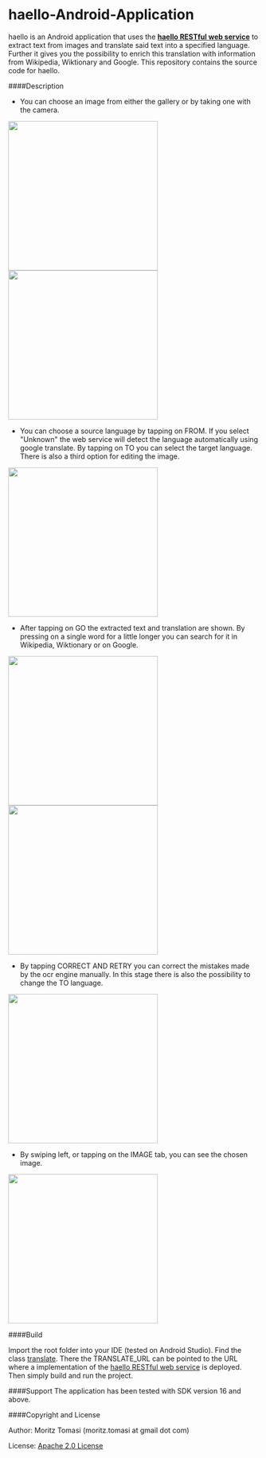 haello-Android-Application
==========================

haello is an Android application that uses the [**haello RESTful web service**](https://github.com/2lastview/haello-Rest-Service)
to extract text from images and translate said text into a specified language. Further it gives you
the possibility to enrich this translation with information from Wikipedia, Wiktionary and Google. This
repository contains the source code for haello.

####Description

* You can choose an image from either the gallery or by taking one with the camera.
<img src="https://github.com/2lastview/haello-Android-Application/blob/master/screenshots/1.1.png" width="300px" />
<img src="https://github.com/2lastview/haello-Android-Application/blob/master/screenshots/1.2.png" width="300px" />

* You can choose a source language by tapping on FROM. If you select "Unknown" the web service will
detect the language automatically using google translate. By tapping on TO you can select the target
language. There is also a third option for editing the image.
<img src="https://github.com/2lastview/haello-Android-Application/blob/master/screenshots/2.png" width="300px" />

* After tapping on GO the extracted text and translation are shown. By pressing on a single word for
a little longer you can search for it in Wikipedia, Wiktionary or on Google.
<img src="https://github.com/2lastview/haello-Android-Application/blob/master/screenshots/3.1.png" width="300px" />
<img src="https://github.com/2lastview/haello-Android-Application/blob/master/screenshots/3.2.png" width="300px" />

* By tapping CORRECT AND RETRY you can correct the mistakes made by the ocr engine manually. In this
stage there is also the possibility to change the TO language.
<img src="https://github.com/2lastview/haello-Android-Application/blob/master/screenshots/4.png" width="300px" />

* By swiping left, or tapping on the IMAGE tab, you can see the chosen image.
<img src="https://github.com/2lastview/haello-Android-Application/blob/master/screenshots/5.png" width="300px" />

####Build

Import the root folder into your IDE (tested on Android Studio). Find the class [translate](https://github.com/2lastview/haello-Android-Application/blob/master/app/src/main/java/com/example/moritztomasi/clicklesstextenricherapplication/enrichment/Translate.java). There the
TRANSLATE_URL can be pointed to the URL where a implementation of the [haello RESTful web service](https://github.com/2lastview/haello-Rest-Service)
is deployed. Then simply build and run the project.

####Support
The application has been tested with SDK version 16 and above.

####Copyright and License

Author: Moritz Tomasi (moritz.tomasi at gmail dot com)

License: [Apache 2.0 License](https://github.com/2lastview/haello-Android-Application/blob/master/LICENSE)
